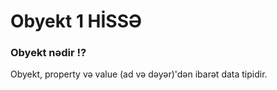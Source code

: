 # Obyekt 1 HİSSƏ

### Obyekt nədir ⁉
Obyekt, property və value (ad və dəyər)'dən ibarət data tipidir.